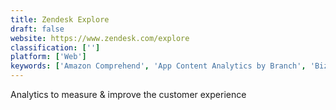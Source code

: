 ```yaml
---
title: Zendesk Explore
draft: false 
website: https://www.zendesk.com/explore
classification: ['']
platform: ['Web']
keywords: ['Amazon Comprehend', 'App Content Analytics by Branch', 'BizTalk360', 'Branch Journeys', 'Cube.js', 'Currents by Parse.ly', 'Dream Support', 'Fathom Analytics', 'Hyperping', 'Kuku Analytics', 'Kya', 'Life on Twitter', 'Make My Persona', 'Matomo', 'Mode Studio', 'OWOX BI Pipeline', 'Parse.ly Analytics', 'Simple Analytics', 'Upgage.ai', 'Whatagraph']
---
```

Analytics to measure & improve the customer experience